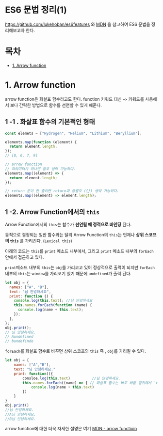 # ES6 문법 정리(1)

https://github.com/lukehoban/es6features 와 [MDN](https://developer.mozilla.org/ko/docs/Web/JavaScript/Guide) 을 참고하여 ES6 문법을 정리해보고자 한다.

# 목차

- [1. Arrow function](#1-arrow-function)

# 1. Arrow function

arrow function은 화살표 함수라고도 한다. function 키워드 대신 `=>` 키워드를 사용해서 보다 간략한 방법으로 함수를 선언할 수 있게 해준다.

## 1 -1 . **화살표 함수의 기본적인 형태**

```js
const elemets = ["Hydrogen", "Helium", "Lithium", "Beryllium"];

elements.map(function (element) {
  return element.length;
});
// [8, 6, 7, 9]

// arrow function
// 파라미터가 하나면 괄호 생략 가능하다.
elements.map((element) => {
  return element.length;
});

// return 문이 한 줄이면 return과 중괄호 ({}) 생략 가능하다.
elements.map((element) => element.length);
```

## 1 -2. **Arrow Function에서의 `this`**

Arrow Function에서의 `this`는 함수가 **선언될 때 정적으로 바인딩** 된다.

동적으로 결정되는 일반 함수와는 달리 Arrow Function의 `this`는 언제나 **상위 스코프의 `this`** 를 가리킨다. (`Lexical this`)

아래의 코드는 `this`를 `print` 메소드 내부에서, 그리고 `print` 메소드 내부의 `forEach` 안에서 접근하고 있다.

`print`메소드 내부의 `this`는 `obj`를 가리코고 있어 정상적으로 출력이 되지만 `forEach` 내부의 `this`는 `window`를 가리코기 있기 때문에 `undefined`가 출력 된다.

```js
let obj = {
  names: ["A", "B"],
  text: "님 안녕하세요",
  print: function () {
    console.log(this.text); //님 안녕하세요
    this.names.forEach(function (name) {
      console.log(name + this.text);
    });
  },
};
obj.print();
// 님 안녕하세요.
// Aundefined
// bundefinde
```

`forEach`를 화살표 함수로 바꾸면 상위 스코프의 `this` 즉 , `obj`를 가리킬 수 있다.

```js
let obj = {
    names: ["A","B"],
    text: "님 안녕하세요."
    print: function(){
        consloe.log(this.text)			//님 안녕하세요.
    	this.names.forEach((name) => { // 화살표 함수는 바로 바깥 범위에서 `this`를 찾는것으로 검색을 끝내게 됩니다.
        	console.log(name + this.text)
    	})
    }
}
obj.print()
//님 안녕하세요.
//A님 안녕하세요.
//B님 안녕하세요.
```

arrow function에 대한 더욱 자세한 설명은 여기 [MDN - arrow functioin](https://developer.mozilla.org/ko/docs/Web/JavaScript/Reference/Functions/Arrow_functions)
